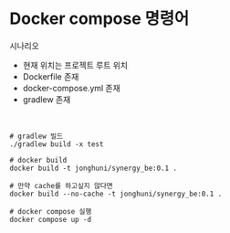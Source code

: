 # Docker compose 명령어

시나리오

- 현재 위치는 프로젝트 루트 위치
- Dockerfile 존재
- docker-compose.yml 존재
- gradlew 존재

<br>

```
# gradlew 빌드
./gradlew build -x test

# docker build
docker build -t jonghuni/synergy_be:0.1 .

# 만약 cache를 하고싶지 않다면
docker build --no-cache -t jonghuni/synergy_be:0.1 .

# docker compose 실행
docker compose up -d
```

